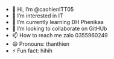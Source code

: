 - 👋 Hi, I’m @caohienITT05
- 👀 I’m interested in IT
- 🌱 I’m currently learning ĐH Phenikaa
- 💞️ I’m looking to collaborate on GitHUb
- 📫 How to reach me zalo 0355960249
- 😄 Pronouns: thanthien
- ⚡ Fun fact: hihih

<!---
caohienITT05/caohienITT05 is a ✨ special ✨ repository because its `README.md` (this file) appears on your GitHub profile.
You can click the Preview link to take a look at your changes.
--->
